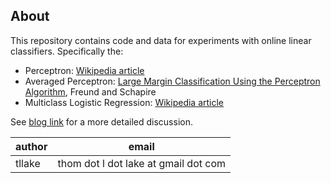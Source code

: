 About
-----

This repository contains code and data for experiments with online linear classifiers.
Specifically the:
 
- Perceptron: [Wikipedia article](http://en.wikipedia.org/wiki/Perceptron)
- Averaged Perceptron: [Large Margin Classification Using the Perceptron Algorithm](http://www.cs.bc.edu/~alvarez/ML/freund98large.pdf), Freund and Schapire
- Multiclass Logistic Regression: [Wikipedia article](http://en.wikipedia.org/wiki/Multinomial_logistic_regression)

See [blog link](http://tllake.blogspot.com/) for a more detailed discussion.


|author	 | email                                |
---------|--------------------------------------|
| tllake | thom dot l dot lake at gmail dot com
